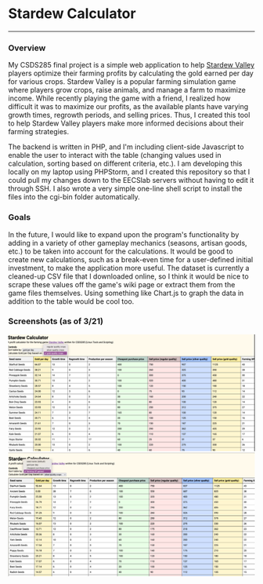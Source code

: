 # Stardew Calculator

---
### Overview
My CSDS285 final project is a simple web application to help [Stardew Valley](https://www.stardewvalley.net/) players optimize their farming profits 
by calculating the gold earned per day for various crops. Stardew Valley is a popular farming simulation game where 
players grow crops, raise animals, and manage a farm to maximize income. While recently playing the game with a 
friend, I realized how difficult it was to maximize our profits, as the available plants have varying growth times, 
regrowth periods, and selling prices. Thus, I created this tool to help Stardew Valley players make more informed 
decisions about their farming strategies.

The backend is written in PHP, and I'm including client-side Javascript to 
enable the user to interact with the table (changing values used in calculation, sorting based on different criteria,
etc.). I am developing this locally on my laptop using PHPStorm, and I created this repository so that I could pull 
my changes down to the EECSlab servers without having to edit it through SSH. I also wrote a very simple one-line 
shell script to install the files into the cgi-bin folder automatically.

### Goals
In the future, I would like to expand upon the program's functionality by adding in a variety of other gameplay 
mechanics (seasons, artisan goods, etc.) to be taken into account for the calculations. It would be good to create 
new calculations, such as a break-even time for a user-defined initial investment, to make the application more 
useful. The dataset is currently a cleaned-up CSV file that I downloaded online, so I think it would be nice to 
scrape these values off the game's wiki page or extract them from the game files themselves. Using something like 
Chart.js to graph the data in addition to the table would be cool too.

### Screenshots (as of 3/21)
![sc1.png](screenshots/sc1.png)
![img.png](screenshots/sc2.png)
